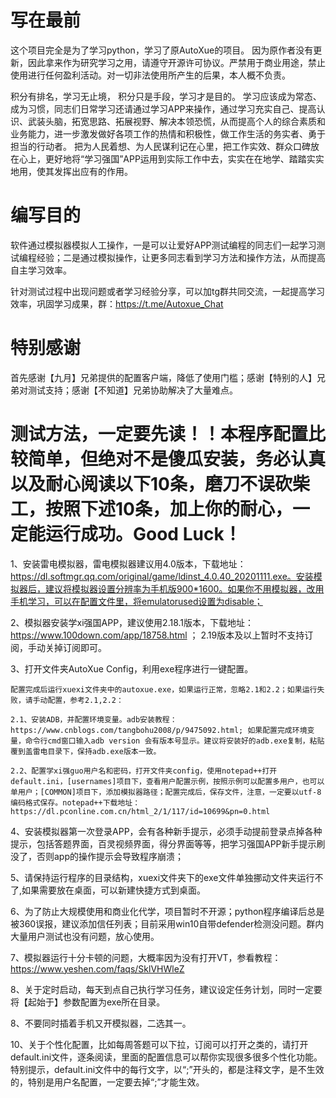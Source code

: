 # 写在最前
这个项目完全是为了学习python，学习了原AutoXue的项目。
因为原作者没有更新，因此拿来作为研究学习之用，请遵守开源许可协议。严禁用于商业用途，禁止使用进行任何盈利活动。对一切非法使用所产生的后果，本人概不负责。

积分有排名，学习无止境， 积分只是手段，学习才是目的。
学习应该成为常态、成为习惯，同志们日常学习还请通过学习APP来操作，通过学习充实自己、提高认识、武装头脑，拓宽思路、拓展视野、解决本领恐慌，从而提高个人的综合素质和业务能力，进一步激发做好各项工作的热情和积极性，做工作生活的务实者、勇于担当的行动者。 把为人民着想、为人民谋利记在心里，把工作实效、群众口碑放在心上，更好地将“学习强国”APP运用到实际工作中去，实实在在地学、踏踏实实地用，使其发挥出应有的作用。

# 编写目的
软件通过模拟器模拟人工操作，一是可以让爱好APP测试编程的同志们一起学习测试编程经验；二是通过模拟操作，让更多同志看到学习方法和操作方法，从而提高自主学习效率。

针对测试过程中出现问题或者学习经验分享，可以加tg群共同交流，一起提高学习效率，巩固学习成果，群：https://t.me/Autoxue_Chat

# 特别感谢
首先感谢【九月】兄弟提供的配置客户端，降低了使用门槛；感谢【特别的人】兄弟对测试支持；感谢【不知道】兄弟协助解决了大量难点。

# 测试方法，一定要先读！！本程序配置比较简单，但绝对不是傻瓜安装，务必认真以及耐心阅读以下10条，磨刀不误砍柴工，按照下述10条，加上你的耐心，一定能运行成功。Good Luck！

1、安装雷电模拟器，雷电模拟器建议用4.0版本，下载地址：https://dl.softmgr.qq.com/original/game/ldinst_4.0.40_20201111.exe。安装模拟器后，建议将模拟器设置分辨率为手机版900*1600。如果你不用模拟器，改用手机学习，可以在配置文件里，将emulatorused设置为disable；

2、模拟器安装学xi强国APP，建议使用2.18.1版本，下载地址：https://www.100down.com/app/18758.html  ； 2.19版本及以上暂时不支持订阅，手动关掉订阅即可。

3、打开文件夹AutoXue Config，利用exe程序进行一键配置。

    配置完成后运行xuexi文件夹中的autoxue.exe，如果运行正常，忽略2.1和2.2；如果运行失败，请手动配置，参考2.1,2.2：

    2.1、安装ADB，并配置环境变量。adb安装教程：https://www.cnblogs.com/tangbohu2008/p/9475092.html; 如果配置完成环境变量，命令行cmd窗口输入adb version 会有版本号显示。建议将安装好的adb.exe复制，粘贴覆到盖雷电目录下，保持adb.exe版本一致。
    
    2.2、配置学xi强guo用户名和密码，打开文件夹config，使用notepad++打开default.ini，[usernames]项目下，查看用户配置示例，按照示例可以配置多用户，也可以单用户；[COMMON]项目下，添加模拟器路径；配置完成后，保存文件，注意，一定要以utf-8编码格式保存。notepad++下载地址：https://dl.pconline.com.cn/html_2/1/117/id=10699&pn=0.html

4、安装模拟器第一次登录APP，会有各种新手提示，必须手动提前登录点掉各种提示，包括答题界面，百灵视频界面，得分界面等等，把学习强国APP新手提示刷没了，否则app的操作提示会导致程序崩溃；

5、请保持运行程序的目录结构，xuexi文件夹下的exe文件单独挪动文件夹运行不了,如果需要放在桌面，可以新建快捷方式到桌面。

6、为了防止大规模使用和商业化代学，项目暂时不开源；python程序编译后总是被360误报，建议添加信任列表；目前采用win10自带defender检测没问题。群内大量用户测试也没有问题，放心使用。

7、模拟器运行十分卡顿的问题，大概率因为没有打开VT，参看教程：https://www.yeshen.com/faqs/SklVHWleZ

8、关于定时启动，每天到点自己执行学习任务，建议设定任务计划，同时一定要将【起始于】参数配置为exe所在目录。

8、不要同时插着手机又开模拟器，二选其一。

10、关于个性化配置，比如每周答题可以下拉，订阅可以打开之类的，请打开default.ini文件，逐条阅读，里面的配置信息可以帮你实现很多很多个性化功能。特别提示，default.ini文件中的每行文字，以“;”开头的，都是注释文字，是不生效的，特别是用户名配置，一定要去掉“;”才能生效。

